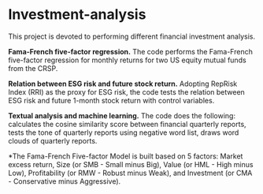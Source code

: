 # Investment-analysis

This project is devoted to performing different financial investment analysis. 

**Fama-French five-factor regression.** The code performs the Fama-French five-factor regression for monthly returns for two US equity mutual funds from the CRSP.

**Relation between ESG risk and future stock return.** Adopting RepRisk Index (RRI) as the proxy for ESG risk, the code tests the relation between ESG risk and future 1-month stock return with control variables.

**Textual analysis and machine learning.** The code does the following: calculates the cosine similarity score between financial quarterly reports, tests the tone of quarterly reports using negative word list, draws word clouds of quarterly reports.


*The Fama-French Five-factor Model is built based on 5 factors: Market excess return, Size (or SMB - Small minus Big), Value (or HML - High minus Low), Profitability (or RMW - Robust minus Weak), and Investment (or CMA - Conservative minus Aggressive).
